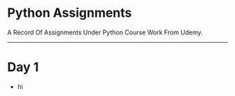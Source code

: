 # Python Assignments

A Record Of Assignments Under Python Course Work From Udemy.

---

# Day 1
 - hi
